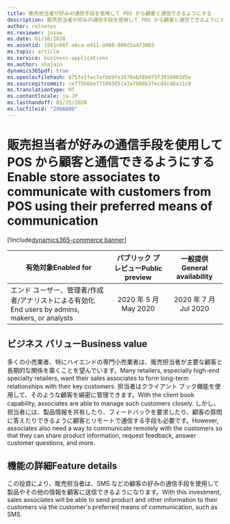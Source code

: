 ```yaml
---
title: 販売担当者が好みの通信手段を使用して POS から顧客と通信できるようにする
description: 販売担当者が好みの通信手段を使用して POS から顧客と通信できるようにする
author: relnotes
ms.reviewer: josaw
ms.date: 01/10/2020
ms.assetid: 1961c66f-a6ca-e911-a968-000d3a4f3883
ms.topic: article
ms.service: business-applications
ms.author: shajain
dynamics365pdf: true
ms.openlocfilehash: 675fe1fac7afbb9fe3578abf6b075f3916903d5e
ms.sourcegitcommit: ceff5b6bef71093d51a3afb60b3fecd4cd8a11c8
ms.translationtype: HT
ms.contentlocale: ja-JP
ms.lasthandoff: 01/25/2020
ms.locfileid: "2986808"
---
```

# <a name="enable-store-associates-to-communicate-with-customers-from-pos-using-their-preferred-means-of-communication"></a><span data-ttu-id="7858a-103">販売担当者が好みの通信手段を使用して POS から顧客と通信できるようにする</span><span class="sxs-lookup"><span data-stu-id="7858a-103">Enable store associates to communicate with customers from POS using their preferred means of communication</span></span>
[!include[dynamics365-commerce banner](../includes/dynamics365-commerce.md)]

| <span data-ttu-id="7858a-104">有効対象</span><span class="sxs-lookup"><span data-stu-id="7858a-104">Enabled for</span></span>    |  <span data-ttu-id="7858a-105">パブリック プレビュー</span><span class="sxs-lookup"><span data-stu-id="7858a-105">Public preview</span></span> | <span data-ttu-id="7858a-106">一般提供</span><span class="sxs-lookup"><span data-stu-id="7858a-106">General availability</span></span> | 
| ---------- | :----------: |:----------: |
|<span data-ttu-id="7858a-107">エンド ユーザー、管理者/作成者/アナリストによる有効化</span><span class="sxs-lookup"><span data-stu-id="7858a-107">End users by admins, makers, or analysts</span></span>|<span data-ttu-id="7858a-108">2020 年 5 月</span><span class="sxs-lookup"><span data-stu-id="7858a-108">May 2020</span></span>| <span data-ttu-id="7858a-109">2020 年 7 月</span><span class="sxs-lookup"><span data-stu-id="7858a-109">Jul 2020</span></span>|


## <a name="business-value"></a><span data-ttu-id="7858a-110">ビジネス バリュー</span><span class="sxs-lookup"><span data-stu-id="7858a-110">Business value</span></span>
<!-- bv start -->
<span data-ttu-id="7858a-111">多くの小売業者、特にハイエンドの専門小売業者は、販売担当者が主要な顧客と長期的な関係を築くことを望んでいます。</span><span class="sxs-lookup"><span data-stu-id="7858a-111">Many retailers, especially high-end specialty retailers, want their sales associates to form long-term relationships with their key customers.</span></span> <span data-ttu-id="7858a-112">担当者はクライアント ブック機能を使用して、そのような顧客を綿密に管理できます。</span><span class="sxs-lookup"><span data-stu-id="7858a-112">With the client book capability, associates are able to manage such customers closely.</span></span> <span data-ttu-id="7858a-113">しかし、担当者には、製品情報を共有したり、フィードバックを要求したり、顧客の質問に答えたりできるように顧客とリモートで通信する手段も必要です。</span><span class="sxs-lookup"><span data-stu-id="7858a-113">However, associates also need a way to communicate remotely with the customers so that they can share product information, request feedback, answer customer questions, and more.</span></span> 
<!-- bv end -->



## <a name="feature-details"></a><span data-ttu-id="7858a-114">機能の詳細</span><span class="sxs-lookup"><span data-stu-id="7858a-114">Feature details</span></span>
<!--feature detail start -->
<span data-ttu-id="7858a-115">この投資により、販売担当者は、SMS などの顧客の好みの通信手段を使用して製品やその他の情報を顧客に送信できるようになります。</span><span class="sxs-lookup"><span data-stu-id="7858a-115">With this investment, sales associates will be able to send product and other information to their customers via the customer's preferred means of communication, such as SMS.</span></span>
<!--feature detail end -->









